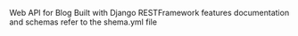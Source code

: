 Web API for Blog 
Built with Django RESTFramework
features documentation and schemas
refer to the shema.yml file
